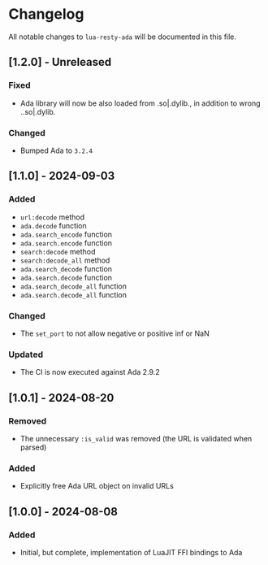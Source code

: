 # Changelog

All notable changes to `lua-resty-ada` will be documented in this file.

## [1.2.0] - Unreleased
### Fixed
- Ada library will now be also loaded from <lib>.so|.dylib.<version>, in addition to
  wrong <lib>.<version>.so|.dylib.
### Changed
- Bumped Ada to `3.2.4`

## [1.1.0] - 2024-09-03
### Added
- `url:decode` method
- `ada.decode` function
- `ada.search_encode` function
- `ada.search.encode` function
- `search:decode` method
- `search:decode_all` method
- `ada.search_decode` function
- `ada.search.decode` function
- `ada.search_decode_all` function
- `ada.search.decode_all` function
### Changed
- The `set_port` to not allow negative or positive inf or NaN
### Updated
- The CI is now executed against Ada 2.9.2

## [1.0.1] - 2024-08-20
### Removed
- The unnecessary `:is_valid` was removed (the URL is validated when parsed)
### Added
- Explicitly free Ada URL object on invalid URLs

## [1.0.0] - 2024-08-08
### Added
- Initial, but complete, implementation of LuaJIT FFI bindings to Ada
